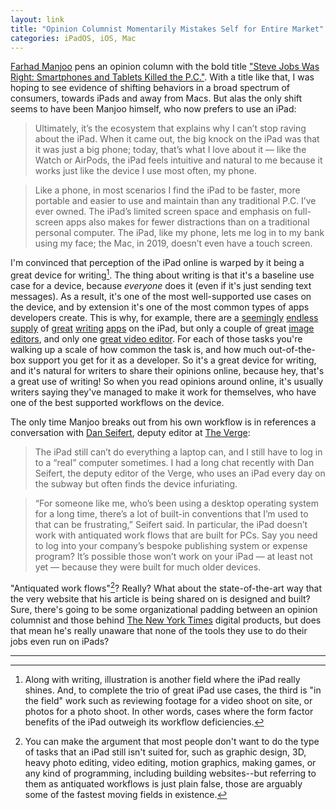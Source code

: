 ```yaml
---
layout: link
title: "Opinion Columnist Momentarily Mistakes Self for Entire Market"
categories: iPadOS, iOS, Mac
---
```


[Farhad Manjoo](https://twitter.com/fmanjoo) pens an opinion column with the bold title ["Steve Jobs Was Right: Smartphones and Tablets Killed the P.C."](https://www.nytimes.com/2019/11/13/opinion/apple-macbook-pro-ipad.html). With a title like that, I was hoping to see evidence of shifting behaviors in a broad spectrum of consumers, towards iPads and away from Macs. But alas the only shift seems to have been Manjoo himself, who now prefers to use an iPad:

> Ultimately, it’s the ecosystem that explains why I can’t stop raving about the iPad. When it came out, the big knock on the iPad was that it was just a big phone; today, that’s what I love about it — like the Watch or AirPods, the iPad feels intuitive and natural to me because it works just like the device I use most often, my phone.

> Like a phone, in most scenarios I find the iPad to be faster, more portable and easier to use and maintain than any traditional P.C. I’ve ever owned. The iPad’s limited screen space and emphasis on full-screen apps also makes for fewer distractions than on a traditional personal computer. The iPad, like my phone, lets me log in to my bank using my face; the Mac, in 2019, doesn’t even have a touch screen.

I'm convinced that perception of the iPad online is warped by it being a great device for writing[^ipadisalsogreatforillustration]. The thing about writing is that it's a baseline use case for a device, because *everyone* does it (even if it's just sending text messages). As a result, it's one of the most well-supported use cases on the device, and by extension it's one of the most common types of apps developers create. This is why, for example, there are a [seemingly](https://ia.net/writer) [endless](https://ulysses.app/) [supply](https://simplenote.com/) of [great](https://www.literatureandlatte.com/scrivener/overview) [writing](https://bear.app/) [apps](https://bywordapp.com/) on the iPad, but only a couple of great [image](https://www.pixelmator.com/ios/) [editors](https://affinity.serif.com/en-gb/photo/), and only one [great video editor](https://luma-touch.com/lumafusion-for-ios-2/). For each of those tasks you're walking up a scale of how common the task is, and how much out-of-the-box support you get for it as a developer. So it's a great device for writing, and it's natural for writers to share their opinions online, because hey, that's a great use of writing! So when you read opinions around online, it's usually writers saying they've managed to make it work for themselves, who have one of the best supported workflows on the device.

The only time Manjoo breaks out from his own workflow is in references a conversation with [Dan Seifert](https://twitter.com/dcseifert), deputy editor at [The Verge](https://www.theverge.com/):

> The iPad still can’t do everything a laptop can, and I still have to log in to a “real” computer sometimes. I had a long chat recently with Dan Seifert, the deputy editor of the Verge, who uses an iPad every day on the subway but often finds the device infuriating.

> “For someone like me, who’s been using a desktop operating system for a long time, there’s a lot of built-in conventions that I’m used to that can be frustrating,” Seifert said. In particular, the iPad doesn’t work with antiquated work flows that are built for PCs. Say you need to log into your company’s bespoke publishing system or expense program? It’s possible those won’t work on your iPad — at least not yet — because they were built for much older devices.

"Antiquated work flows"[^antiquatedworkflows]? Really? What about the state-of-the-art way that the very website that his article is being shared on is designed and built? Sure, there's going to be some organizational padding between an opinion columnist and those behind [The New York Times](https://www.nytimes.com/) digital products, but does that mean he's really unaware that none of the tools they use to do their jobs even run on iPads?

* * *

[^ipadisalsogreatforillustration]: Along with writing, illustration is another field where the iPad really shines. And, to complete the trio of great iPad use cases, the third is "in the field" work such as reviewing footage for a video shoot on site, or photos for a photo shoot. In other words, cases where the form factor benefits of the iPad outweigh its workflow deficiencies.

[^antiquatedworkflows]: You can make the argument that most people don't want to do the type of tasks that an iPad still isn't suited for, such as graphic design, 3D, heavy photo editing, video editing, motion graphics, making games, or any kind of programming, including building websites--but referring to them as antiquated workflows is just plain false, those are arguably some of the fastest moving fields in existence.
